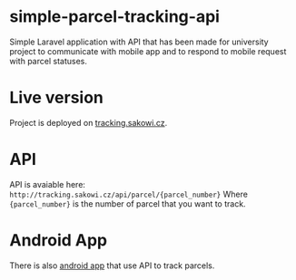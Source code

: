 # simple-parcel-tracking-api
Simple Laravel application with API that has been made for university project to communicate with mobile app and to respond to mobile request with parcel statuses.
# Live version
Project is deployed on [tracking.sakowi.cz](http://tracking.sakowi.cz/).
# API
API is avaiable here: 
``http://tracking.sakowi.cz/api/parcel/{parcel_number}``
Where `{parcel_number}` is the number of parcel that you want to track.
# Android App
There is also [android app](https://github.com/sakowicz/simple-parcel-tracking-android-app) that use API to track parcels.
